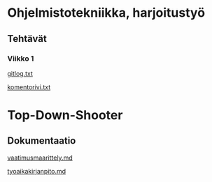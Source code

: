 # Ohjelmistotekniikka, harjoitustyö
## Tehtävät
### Viikko 1

[gitlog.txt](https://github.com/chipfrog/ot-harjoitustyo/blob/master/laskarit/viikko1/gitlog.txt)

[komentorivi.txt](https://github.com/chipfrog/ot-harjoitustyo/blob/master/laskarit/viikko1/komentorivi.txt)

# Top-Down-Shooter
## Dokumentaatio

[vaatimusmaarittely.md](https://github.com/chipfrog/ot-harjoitustyo/blob/master/Top-Down-Shooter/dokumentaatio/vaatimusmaarittely.md)

[tyoaikakirjanpito.md](https://github.com/chipfrog/ot-harjoitustyo/blob/master/Top-Down-Shooter/dokumentaatio/tyoaikakirjanpito.md)

